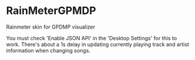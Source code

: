 # RainMeterGPMDP
Rainmeter skin for GPDMP visualizer

You must check 'Enable JSON API' in the 'Desktop Settings' for this to work. There's about a 1s delay in updating currently playing track and artist information when changing songs.
